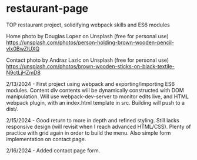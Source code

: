 # restaurant-page
TOP restaurant project, solidifying webpack skills and ES6 modules

Home photo by Douglas Lopez on Unsplash (free for personal use)
https://unsplash.com/photos/person-holding-brown-wooden-pencil-vlx0BwZlUXQ

Contact photo by Andraz Lazic on Unsplash (free for personal use)
https://unsplash.com/photos/brown-wooden-sticks-on-black-textile-N9ctLjHZmD8  

2/13/2024 - First project using webpack and exporting/importing ES6 modules. Content div contents will be dynamically constructed with DOM manipulation. Will use webpack-dev-server to monitor edits live, and HTML webpack plugin, with an index.html template in src. Building will push to a dist/.

2/15/2024 - Good return to more in depth and refined styling. Still lacks responsive design (will revisit when I reach advanced HTML/CSS). Plenty of practice with grid again in order to build the menu. Also simple form implementation on contact page.

2/16/2024 - Added contact page form. 